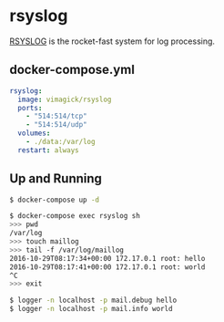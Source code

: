 rsyslog
=======

[RSYSLOG][1] is the rocket-fast system for log processing.

## docker-compose.yml

```yaml
rsyslog:
  image: vimagick/rsyslog
  ports:
    - "514:514/tcp"
    - "514:514/udp"
  volumes:
    - ./data:/var/log
  restart: always
```

## Up and Running

```bash
$ docker-compose up -d

$ docker-compose exec rsyslog sh
>>> pwd
/var/log
>>> touch maillog
>>> tail -f /var/log/maillog
2016-10-29T08:17:34+00:00 172.17.0.1 root: hello
2016-10-29T08:17:41+00:00 172.17.0.1 root: world
^C
>>> exit

$ logger -n localhost -p mail.debug hello
$ logger -n localhost -p mail.info world
```

[1]: http://www.rsyslog.com/
